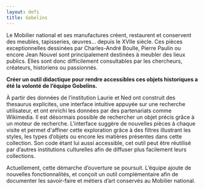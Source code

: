 ```yaml
---
layout: defi
title: Gobelins
---
```


Le Mobilier national et ses manufactures créent, restaurent et conservent des meubles, tapisseries, œuvres… depuis le XVIIe siècle. Ces pièces exceptionnelles dessinées par Charles-André Boulle, Pierre Paulin ou encore Jean Nouvel sont principalement destinées à meubler des lieux publics. Elles sont donc difficilement consultables par les chercheurs, créateurs, historiens ou passionnés.

**Créer un outil didactique pour rendre accessibles ces objets historiques a été la volonté de l’équipe Gobelins.**

À partir des données de l’institution Laurie et Ned ont construit des thesaurus explicites, une interface intuitive appuyée sur une recherche utilisateur, et ont enrichi les données par des partenariats comme Wikimedia. Il est désormais possible de rechercher un objet précis grâce à un moteur de recherche. L'interface suggère de nouvelles pièces à chaque visite et permet d'affiner cette exploration grâce à des filtres illustrant les styles, les types d’objets ou encore les matières présentes dans cette collection. Son code étant lui aussi accessible, cet outil peut être réutilisé par d’autres institutions culturelles afin de diffuser plus facilement leurs collections. 

Actuellement, cette démarche d’ouverture se poursuit. L’équipe ajoute de nouvelles fonctionnalités, et conçoit un outil complémentaire afin de documenter les savoir-faire et métiers d’art conservés au Mobilier national.

